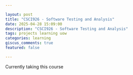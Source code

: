 ```yaml
---

layout: post  
title: "CSCI926 - Software Testing and Analysis"  
date: 2025-04-28 15:09:00  
description: "CSCI926 - Software Testing and Analysis"  
tags: projects learning uow
categories: learning  
giscus_comments: true  
featured: false  

---
```


Currently taking this course


